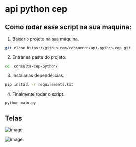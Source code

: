 # api python cep

## Como rodar esse script na sua máquina:

1. Baixar o projeto na sua máquina.
```bash
git clone https://github.com/robsonrrn/api-python-cep.git
```
2. Entrar na pasta do projeto.
```bash
cd  consulta-cep-python/
```
3. Instalar as dependências.
```bash
pip install -r requirements.txt
```
4. Finalmente rodar o script.
```bash
python main.py
```

## Telas

![image](https://user-images.githubusercontent.com/21131298/127689854-811d1935-637e-4024-8ea4-98d1fb990231.png)


![image](https://user-images.githubusercontent.com/21131298/127690035-721554d7-92ca-4342-839c-2f6ed2062c2d.png)
